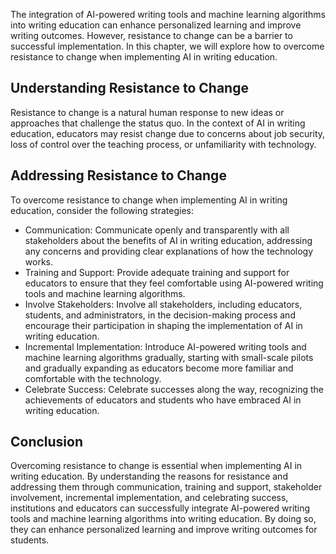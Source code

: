 
The integration of AI-powered writing tools and machine learning algorithms into writing education can enhance personalized learning and improve writing outcomes. However, resistance to change can be a barrier to successful implementation. In this chapter, we will explore how to overcome resistance to change when implementing AI in writing education.

Understanding Resistance to Change
----------------------------------

Resistance to change is a natural human response to new ideas or approaches that challenge the status quo. In the context of AI in writing education, educators may resist change due to concerns about job security, loss of control over the teaching process, or unfamiliarity with technology.

Addressing Resistance to Change
-------------------------------

To overcome resistance to change when implementing AI in writing education, consider the following strategies:

* Communication: Communicate openly and transparently with all stakeholders about the benefits of AI in writing education, addressing any concerns and providing clear explanations of how the technology works.
* Training and Support: Provide adequate training and support for educators to ensure that they feel comfortable using AI-powered writing tools and machine learning algorithms.
* Involve Stakeholders: Involve all stakeholders, including educators, students, and administrators, in the decision-making process and encourage their participation in shaping the implementation of AI in writing education.
* Incremental Implementation: Introduce AI-powered writing tools and machine learning algorithms gradually, starting with small-scale pilots and gradually expanding as educators become more familiar and comfortable with the technology.
* Celebrate Success: Celebrate successes along the way, recognizing the achievements of educators and students who have embraced AI in writing education.

Conclusion
----------

Overcoming resistance to change is essential when implementing AI in writing education. By understanding the reasons for resistance and addressing them through communication, training and support, stakeholder involvement, incremental implementation, and celebrating success, institutions and educators can successfully integrate AI-powered writing tools and machine learning algorithms into writing education. By doing so, they can enhance personalized learning and improve writing outcomes for students.
